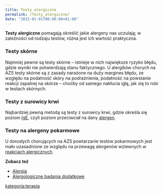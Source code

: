 ```yaml
---
title: Testy alergiczne
permalink: /Testy_alergiczne/
date: "2015-01-01T00:00:00+01:00"
---
```


**Testy alergiczne** pomagają określić jakie alergeny nas uczulają; w zależności od rodzaju testów, różna jest ich wartość praktyczna.

### Testy skórne

Najmniej pewne są testy skórne – istnieje w nich największe ryzyko błędu, gdzie wyniki nie potwierdzają stanu faktycznego. U alergików chorych na AZS testy skórne są z zasady narażone na duży margines błędu, ze względu na podatność skóry na podrażnienia, podatność na powstanie reakcji zapalnej na skórze – choćby od samego nakłucia igłą, jak się to robi w testach skórnych.

### Testy z surowicy krwi

Najbardziej pewną metodą są testy z surowicy krwi, gdzie określa się poziom [IgE](/atopedia/IgE "wikilink"), czyli poziom przeciwciał na dany [alergen](/atopedia/Alergen "wikilink").

### Testy na alergeny pokarmowe

U dorosłych chorujących na AZS powtarzanie testów pokarmowych jest mało uzasadnione ze względu na przewagę alergenów wziewnych w [reakcjach alergicznych](/atopedia/Reakcja_alergiczna "wikilink").

**Zobacz też**

-   [Alergia](/atopedia/Alergia "wikilink")
-   [Alergologiczne badania dodatkowe](/atopedia/Alergologiczne_badania_dodatkowe "wikilink")

[kategoria:terapia](/atopedia/kategoria:terapia "wikilink")